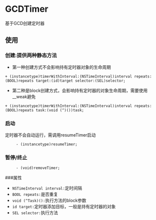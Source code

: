 # GCDTimer
基于GCD创建定时器

使用
-----------------
### 创建:提供两种静态方法
* 第一种创建方式不会影响持有定时器对象的生命周期
```
+ (instancetype)timerWithInterval:(NSTimeInterval)interval repeats:(BOOL)repeats target:(id)target selector:(SEL)selector;
```

* 第二种是block创建方式，会影响持有定时器的对象生命周期，需要使用__weak避免
```
+ (instancetype)timerWithInterval:(NSTimeInterval)interval repeats:(BOOL)repeats task:(void (^)())task;
```
### 启动
定时器不会自动运行，需调用resumeTimer启动
         
         - (instancetype)resumeTimer;    

### 暂停/终止
         - (void)removeTimer;
    
###属性
* `NSTimeInterval interval:`定时间隔
* `BOOL repeats:`是否重复
* `void (^Task)():`执行方法的block参数
* `id target:`定时器添加目标，一般是持有定时器的对象
* `SEL selector:`执行方法
